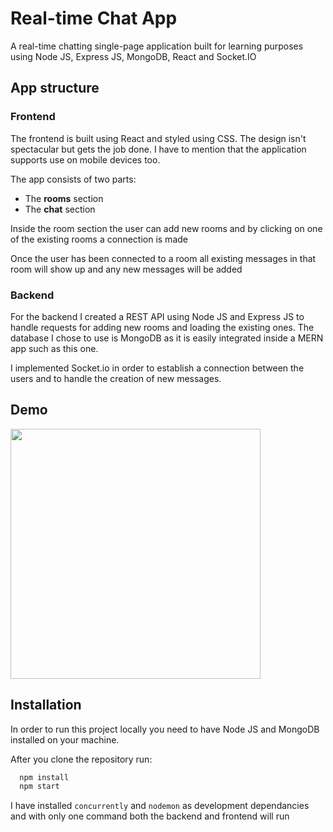 # Real-time Chat App

A real-time chatting single-page application built for learning purposes using Node JS, Express JS, MongoDB, React and Socket.IO

## App structure


### Frontend
The frontend is built using React and styled using CSS. The design isn't spectacular but gets the job done. I have to mention that the application supports use on mobile devices too.

The app consists of two parts:
- The **rooms** section
- The **chat** section

Inside the room section the user can add new rooms and by clicking on one of the existing rooms a connection is made

Once the user has been connected to a room all existing messages in that room will show up and any new messages will be added 

### Backend
For the backend I created a REST API using Node JS and Express JS to handle requests for adding new rooms and loading the existing ones. The database I chose to use is MongoDB as it is easily integrated inside a MERN app such as this one.

I implemented Socket.io in order to establish a connection between the users and to handle the creation of new messages.
  
## Demo

<img src="https://github.com/DimoDimchev/RealTimeChat/blob/master/demo.gif" align='center' height=400>
  
## Installation

In order to run this project locally you need to have Node JS and MongoDB installed on your machine.

After you clone the repository run:

```bash
  npm install
  npm start
```

I have installed `concurrently` and `nodemon` as development dependancies and with only one command both the backend and frontend will run
    
